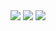<div align = "Center", Padding: 10px>
<img src="https://github-readme-stats.vercel.app/api?username=LecoSchmittElias&show_icons=true&theme=tokyonight"/> 
<img src="https://github-readme-streak-stats.herokuapp.com/?user=LecoSchmittElias&theme=tokyonight"/>
  <img src="https://github-readme-stats-eight-theta.vercel.app/api/top-langs/?username=LecoSchmittElias&layout=compact&langs_count=8&theme=tokyonight&include_all_commits=true&count_private=true"/> 
</div>  
